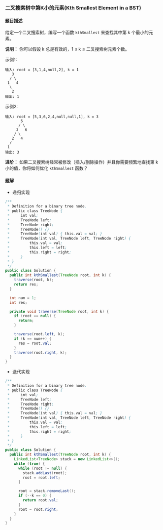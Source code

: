 ### 二叉搜索树中第K小的元素(Kth Smallest Element in a BST)

#### 题目描述

给定一个二叉搜索树，编写一个函数 `kthSmallest` 来查找其中第 k 个最小的元素。

**说明：**
你可以假设 k 总是有效的，1 ≤ k ≤ 二叉搜索树元素个数。

示例1:

```
输入: root = [3,1,4,null,2], k = 1
   3
  / \
 1   4
  \
   2
输出: 1
```

示例2:

```
输入: root = [5,3,6,2,4,null,null,1], k = 3
       5
      / \
     3   6
    / \
   2   4
  /
 1
输出: 3
```

**进阶：**
如果二叉搜索树经常被修改（插入/删除操作）并且你需要频繁地查找第 k 小的值，你将如何优化 `kthSmallest` 函数？

#### 题解

- 递归实现

```java
/**
 * Definition for a binary tree node.
 * public class TreeNode {
 *     int val;
 *     TreeNode left;
 *     TreeNode right;
 *     TreeNode() {}
 *     TreeNode(int val) { this.val = val; }
 *     TreeNode(int val, TreeNode left, TreeNode right) {
 *         this.val = val;
 *         this.left = left;
 *         this.right = right;
 *     }
 * }
 */
public class Solution {
  public int kthSmallest(TreeNode root, int k) {
    traverse(root, k);
    return res;
  }

  int num = 1;
  int res;

  private void traverse(TreeNode root, int k) {
    if (root == null) {
      return;
    }

    traverse(root.left, k);
    if (k == num++) {
      res = root.val;
    }
    traverse(root.right, k);
  }
}
```

- 迭代实现

```java
/**
 * Definition for a binary tree node.
 * public class TreeNode {
 *     int val;
 *     TreeNode left;
 *     TreeNode right;
 *     TreeNode() {}
 *     TreeNode(int val) { this.val = val; }
 *     TreeNode(int val, TreeNode left, TreeNode right) {
 *         this.val = val;
 *         this.left = left;
 *         this.right = right;
 *     }
 * }
 */
public class Solution {
  public int kthSmallest(TreeNode root, int k) {
    LinkedList<TreeNode> stack = new LinkedList<>();
    while (true) {
      while (root != null) {
        stack.addLast(root);
        root = root.left;
      }

      root = stack.removeLast();
      if (--k == 0) {
        return root.val;
      }
      root = root.right;
    }
  }
}
```
